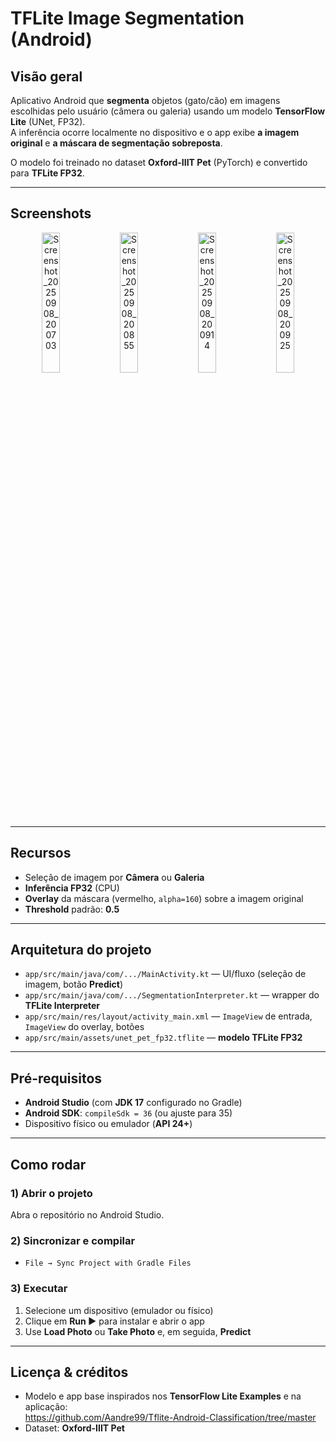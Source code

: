 # TFLite Image Segmentation (Android)

## Visão geral
Aplicativo Android que **segmenta** objetos (gato/cão) em imagens escolhidas pelo usuário (câmera ou galeria) usando um modelo **TensorFlow Lite** (UNet, FP32).  
A inferência ocorre localmente no dispositivo e o app exibe **a imagem original** e **a máscara de segmentação sobreposta**.

O modelo foi treinado no dataset **Oxford-IIIT Pet** (PyTorch) e convertido para **TFLite FP32**.

---

## Screenshots

<p align="center">
  <img src="https://github.com/user-attachments/assets/aa98b057-a2ab-416a-88cb-c9142fc988e0" alt="Screenshot_20250908_200703" width="24%" />
  <img src="https://github.com/user-attachments/assets/8256c2f5-cbef-4b39-b8f2-9a91436a6d23" alt="Screenshot_20250908_200855" width="24%" />
  <img src="https://github.com/user-attachments/assets/ec24ab18-e945-4865-afa8-0e1bdf2a3304" alt="Screenshot_20250908_200914" width="24%" />
  <img src="https://github.com/user-attachments/assets/2dc78dbf-9cb5-40f0-82f2-be44f352abcc" alt="Screenshot_20250908_200925" width="24%" />
</p>

---

## Recursos
- Seleção de imagem por **Câmera** ou **Galeria**
- **Inferência FP32** (CPU)
- **Overlay** da máscara (vermelho, `alpha=160`) sobre a imagem original
- **Threshold** padrão: **0.5**

---

## Arquitetura do projeto
- `app/src/main/java/com/.../MainActivity.kt` — UI/fluxo (seleção de imagem, botão **Predict**)
- `app/src/main/java/com/.../SegmentationInterpreter.kt` — wrapper do **TFLite Interpreter**
- `app/src/main/res/layout/activity_main.xml` — `ImageView` de entrada, `ImageView` do overlay, botões
- `app/src/main/assets/unet_pet_fp32.tflite` — **modelo TFLite FP32**

---

## Pré-requisitos
- **Android Studio** (com **JDK 17** configurado no Gradle)
- **Android SDK**: `compileSdk = 36` (ou ajuste para 35)
- Dispositivo físico ou emulador (**API 24+**)

---

## Como rodar

### 1) Abrir o projeto
Abra o repositório no Android Studio.

### 2) Sincronizar e compilar
- `File → Sync Project with Gradle Files`

### 3) Executar
1. Selecione um dispositivo (emulador ou físico)  
2. Clique em **Run ▶** para instalar e abrir o app  
3. Use **Load Photo** ou **Take Photo** e, em seguida, **Predict**

---

## Licença & créditos
- Modelo e app base inspirados nos **TensorFlow Lite Examples** e na aplicação:  
  https://github.com/Aandre99/Tflite-Android-Classification/tree/master
- Dataset: **Oxford-IIIT Pet**
